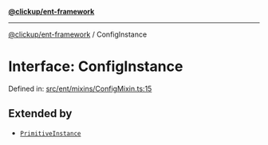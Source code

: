 [**@clickup/ent-framework**](../README.md)

***

[@clickup/ent-framework](../globals.md) / ConfigInstance

# Interface: ConfigInstance

Defined in: [src/ent/mixins/ConfigMixin.ts:15](https://github.com/clickup/ent-framework/blob/master/src/ent/mixins/ConfigMixin.ts#L15)

## Extended by

- [`PrimitiveInstance`](PrimitiveInstance.md)
